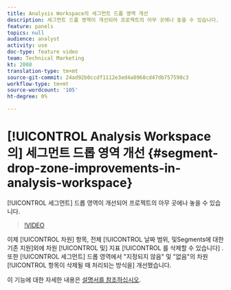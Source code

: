 ```yaml
---
title: Analysis Workspace의 세그먼트 드롭 영역 개선
description: 세그먼트 드롭 영역이 개선되어 프로젝트의 아무 곳에나 놓을 수 있습니다.
feature: panels
topics: null
audience: analyst
activity: use
doc-type: feature video
team: Technical Marketing
kt: 2008
translation-type: tm+mt
source-git-commit: 24ad92b0ccdf1112e3ed4a0968cd47db757598c3
workflow-type: tm+mt
source-wordcount: '105'
ht-degree: 0%

---
```



# [!UICONTROL Analysis Workspace의] 세그먼트 드롭 영역 개선 {#segment-drop-zone-improvements-in-analysis-workspace}

[!UICONTROL 세그먼트] 드롭 영역이 개선되어 프로젝트의 아무 곳에나 놓을 수 있습니다.

>[!VIDEO](https://video.tv.adobe.com/v/24036/?quality=12)

이제 [!UICONTROL 차원] 항목, 전체 [!UICONTROL 날짜 범위, 및Segments에 대한 기존 지원]외에 차원 [!UICONTROL 및] 지표 [!UICONTROL 를 삭제할 수 있습니다] . 또한 [!UICONTROL 세그먼트] 드롭 영역에서 &quot;지정되지 않음&quot; 및 &quot;없음&quot;의 차원 [!UICONTROL 항목이 삭제될 때 처리되는 방식을] 개선했습니다.

이 기능에 대한 자세한 내용은 [설명서를 참조하십시오](https://marketing.adobe.com/resources/help/en_US/analytics/analysis-workspace/t_freeform-project-segment.html).

